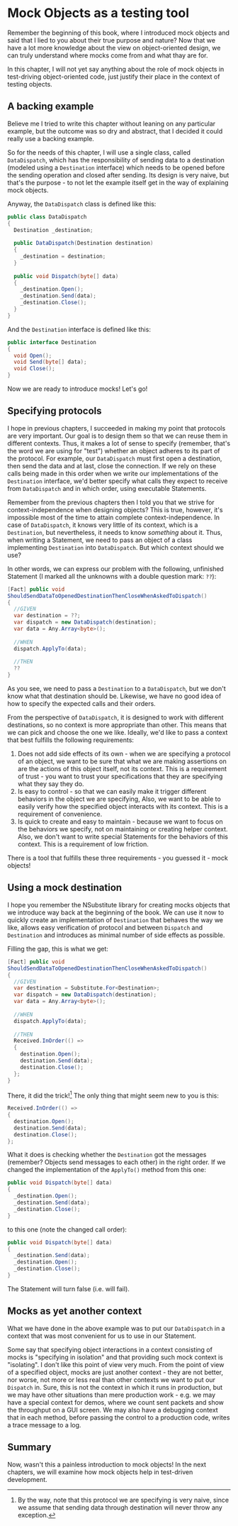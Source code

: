 # Mock Objects as a testing tool

Remember the beginning of this book, where I introduced mock objects and said that I lied to you about their true purpose and nature? Now that we have a lot more knowledge about the view on object-oriented design, we can truly understand where mocks come from and what thay are for.

In this chapter, I will not yet say anything about the role of mock objects in test-driving object-oriented code, just justify their place in the context of testing objects.

## A backing example

Believe me I tried to write this chapter without leaning on any particular example, but the outcome was so dry and abstract, that I decided it could really use a backing example.

So for the needs of this chapter, I will use a single class, called `DataDispatch`, which has the responsibility of sending data to a destination (modeled using a `Destination` interface) which needs to be opened before the sending operation and closed after sending. Its design is very naive, but that's the purpose - to not let the example itself get in the way of explaining mock objects.

Anyway, the `DataDispatch` class is defined like this:

```csharp
public class DataDispatch
{
  Destination _destination;
  
  public DataDispatch(Destination destination)
  {
    _destination = destination;
  }
  
  public void Dispatch(byte[] data)
  {
    _destination.Open();
    _destination.Send(data);
    _destination.Close();
  }
}
```

And the `Destination` interface is defined like this:

```csharp
public interface Destination
{
  void Open();
  void Send(byte[] data);
  void Close();
}
```
 
Now we are ready to introduce mocks! Let's go!

## Specifying protocols

I hope in previous chapters, I succeeded in making my point that protocols are very important. Our goal is to design them so that we can reuse them in different contexts. Thus, it makes a lot of sense to specify (remember, that's the word we are using for "test") whether an object adheres to its part of the protocol. For example, our `DataDispatch` must first open a destination, then send the data and at last, close the connection. If we rely on these calls being made in this order when we write our implementations of the `Destination` interface, we'd better specify what calls they expect to receive from `DataDispatch` and in which order, using executable Statements.

Remember from the previous chapters then I told you that we strive for context-independence when designing objects? This is true, however, it's impossible most of the time to attain complete context-independence. In case of `DataDispatch`, it knows very little of its context, which is a `Destination`, but nevertheless, it needs to know *something* about it. Thus, when writing a Statement, we need to pass an object of a class implementing `Destination` into `DataDispatch`. But which context should we use? 

In other words, we can express our problem with the following, unfinished Statement (I marked all the unknowns with a double question mark: `??`):

```csharp
[Fact] public void 
ShouldSendDataToOpenedDestinationThenCloseWhenAskedToDispatch()
{
  //GIVEN
  var destination = ??;
  var dispatch = new DataDispatch(destination);
  var data = Any.Array<byte>();
  
  //WHEN
  dispatch.ApplyTo(data);
  
  //THEN
  ??
}
```

As you see, we need to pass a `Destination` to a `DataDispatch`, but we don't know what that destination should be. Likewise, we have no good idea of how to specify the expected calls and their orders.

From the perspective of `DataDispatch`, it is designed to work with different destinations, so no context is more appropriate than other. This means that we can pick and choose the one we like. Ideally, we'd like to pass a context that best fulfills the following requirements:

1. Does not add side effects of its own - when we are specifying a protocol of an object, we want to be sure that what we are making assertions on are the actions of this object itself, not its context. This is a requirement of trust - you want to trust your specifications that they are specifying what they say they do.
1. Is easy to control - so that we can easily make it trigger different behaviors in the object we are specifying, Also, we want to be able to easily verify how the specified object interacts with its context. This is a requirement of convenience.
1. Is quick to create and easy to maintain - because we want to focus on the behaviors we specify, not on maintaining or creating helper context. Also, we don't want to write special Statements for the behaviors of this context. This is a requirement of low friction.

There is a tool that fulfills these three requirements - you guessed it - mock objects!

## Using a mock destination

I hope you remember the NSubstitute library for creating mocks objects that we introduce way back at the beginning of the book. We can use it now to quickly create an implementation of `Destination` that behaves the way we like, allows easy verification of protocol and between `Dispatch` and `Destination` and introduces as minimal number of side effects as possible.

Filling the gap, this is what we get:

```csharp
[Fact] public void 
ShouldSendDataToOpenedDestinationThenCloseWhenAskedToDispatch()
{
  //GIVEN
  var destination = Substitute.For<Destination>;
  var dispatch = new DataDispatch(destination);
  var data = Any.Array<byte>();
  
  //WHEN
  dispatch.ApplyTo(data);
  
  //THEN
  Received.InOrder(() =>
  {
    destination.Open();
    destination.Send(data);
    destination.Close();
  };
}
```

There, it did the trick![^noexception] The only thing that might seem new to you is this:

```csharp
Received.InOrder(() =>
{
  destination.Open();
  destination.Send(data);
  destination.Close();
};
```

What it does is checking whether the `Destination` got the messages (remember? Objects send messages to each other) in the right order. If we changed the implementation of the `ApplyTo()` method from this one:

```csharp
public void Dispatch(byte[] data)
{
  _destination.Open();
  _destination.Send(data);
  _destination.Close();
}
```

to this one (note the changed call order):

```csharp
public void Dispatch(byte[] data)
{
  _destination.Send(data);
  _destination.Open();
  _destination.Close();
}
```

The Statement will turn false (i.e. will fail).

## Mocks as yet another context

What we have done in the above example was to put our `DataDispatch` in a context that was most convenient for us to use in our Statement.

Some say that specifying object interactions in a context consisting of mocks is "specifying in isolation" and that providing such mock context is "isolating". I don't like this point of view very much. From the point of view of a specified object, mocks are just another context - they are not better, nor worse, not more or less real than other contexts we want to put our `Dispatch` in. Sure, this is not the context in which it runs in production, but we may have other situations than mere production work - e.g. we may have a special context for demos, where we count sent packets and show the throughput on a GUI screen. We may also have a debugging context that in each method, before passing the control to a production code, writes a trace message to a log.

## Summary

Now, wasn't this a painless introduction to mock objects! In the next chapters, we will examine how mock objects help in test-driven development.

[^noexception]: By the way, note that this protocol we are specifying is very naive, since we assume that sending data through destination will never throw any exception.
 
